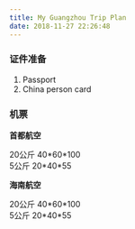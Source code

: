 ```yaml
---
title: My Guangzhou Trip Plan
date: 2018-11-27 22:26:48
---
```


### 证件准备

1. Passport
2. China person card

### 机票

**首都航空**

20公斤 40\*60\*100  
5公斤  20\*40\*55

**海南航空**

20公斤 40\*60\*100  
5公斤  20\*40\*55
